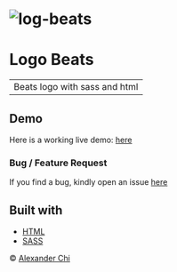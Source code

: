 # ![log-beats](https://raw.githubusercontent.com/alexandercddev/log-beats/master/src/assets/images/preview.jpg)
# Logo Beats
<table>
<tr>
<td>
    Beats logo with sass and html
</td>
</tr>
</table>


## Demo
Here is a working live demo: [here](https://alexandercds.github.io/log-beats/)

### Bug / Feature Request

If you find a bug, kindly open an issue [here](https://github.com/alexandercds/log-beats/issues/new)

## Built with 

- [HTML](https://reactjs.org/)
- [SASS](https://sass-lang.com/)  


© [Alexander Chi ](https://alexandercd.dev/)
